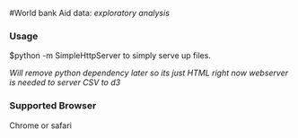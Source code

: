 #World bank Aid data: 
_exploratory analysis_

### Usage 
$python -m SimpleHttpServer to simply serve up files. 

*Will remove python dependency later so its just HTML right now webserver is needed to server CSV to d3*

### Supported Browser
Chrome or safari







